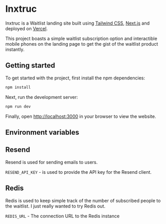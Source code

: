# Inxtruc

Inxtruc is a Waitlist landing site built using [Tailwind CSS](https://tailwindcss.com), [Next.js](https://nextjs.org) and deployed on [Vercel](https://vercel.com).

This project boasts a simple waitlist subscription option and interactible mobile phones on the landing page to get the gist of the waitlist product instantly.

## Getting started

To get started with the project, first install the npm dependencies:

```bash
npm install
```

Next, run the development server:

```bash
npm run dev
```

Finally, open [http://localhost:3000](http://localhost:3000) in your browser to view the website.

## Environment variables

## Resend

Resend is used for sending emails to users.

`RESEND_API_KEY` - is used to provide the API key for the Resend client.

## Redis

Redis is used to keep simple track of the number of subscribed people to the waitlist. I just really wanted to try Redis out.

`REDIS_URL` - The connection URL to the Redis instance
